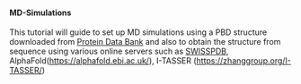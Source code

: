 #### MD-Simulations
This tutorial will guide to set up MD simulations using a PBD structure downloaded from [Protein Data Bank](https://www.rcsb.org/) and also to obtain the structure from sequence using various online servers such as [SWISSPDB](https://swissmodel.expasy.org/), AlphaFold(https://alphafold.ebi.ac.uk/), I-TASSER (https://zhanggroup.org/I-TASSER/)
